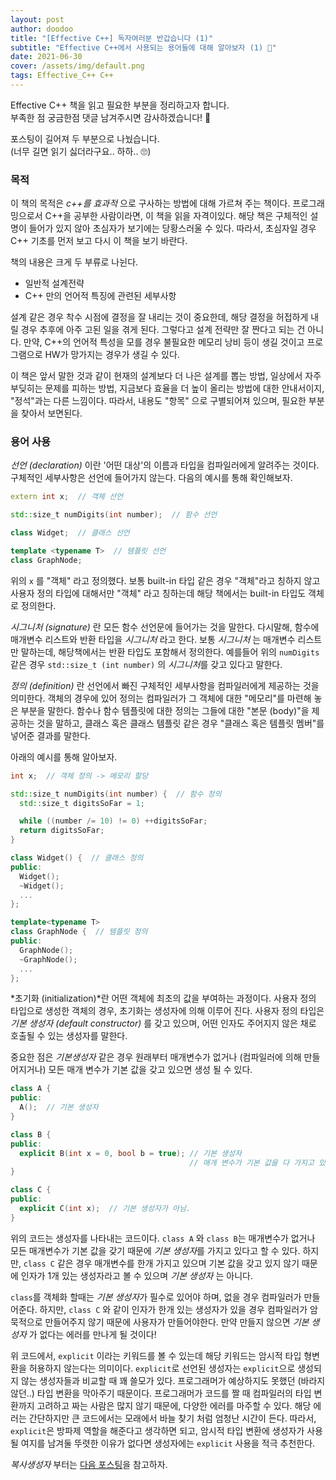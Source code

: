 ```yaml
---
layout: post
author: doodoo
title: "[Effective C++] 독자여러분 반갑습니다 (1)"
subtitle: "Effective C++에서 사용되는 용어들에 대해 알아보자 (1) 💨"
date: 2021-06-30
cover: /assets/img/default.png
tags: Effective_C++ C++
---
```


Effective C++ 책을 읽고 필요한 부분을 정리하고자 합니다.<br>
부족한 점 궁금한점 댓글 남겨주시면 감사하겠습니다! 🙇

포스팅이 길어져 두 부분으로 나눴습니다.<br>
(너무 길면 읽기 싫더라구요.. 하하.. 🙄)


### 목적
이 책의 목적은 *c++를 효과적* 으로 구사하는 방법에 대해 가르쳐 주는 책이다. 프로그래밍으로서 C++을 공부한 사람이라면, 이 책을 읽을 자격이있다. 해당 책은 구체적인 설명이 들어가 있지 않아 초심자가 보기에는 당황스러울 수 있다. 따라서, 초심자일 경우 C++ 기초를 먼저 보고 다시 이 책을 보기 바란다.

책의 내용은 크게 두 부류로 나뉜다.
- 일반적 설계전략
- C++ 만의 언어적 특징에 관련된 세부사항

설계 같은 경우 착수 시점에 결정을 잘 내리는 것이 중요한데, 해당 결정을 허접하게 내릴 경우 추후에 아주 고된 일을 겪게 된다. 그렇다고 설계 전략만 잘 짠다고 되는 건 아니다. 만약, C++의 언어적 특성을 모를 경우 불필요한 메모리 낭비 등이 생길 것이고 프로그램으로 HW가 망가지는 경우가 생길 수 있다.

이 책은 앞서 말한 것과 같이 현재의 설계보다 더 나은 설계를 뽑는 방법, 일상에서 자주 부딪히는 문제를 피하는 방법, 지금보다 효율을 더 높이 올리는 방법에 대한 안내서이지, "정석"과는 다른 느낌이다. 따라서, 내용도 "항목" 으로 구별되어져 있으며, 필요한 부분을 찾아서 보면된다.

### 용어 사용
*선언 (declaration)* 이란 '어떤 대상'의 이름과 타입을 컴파일러에게 알려주는 것이다. 구체적인 세부사항은 선언에 들어가지 않는다. 다음의 예시를 통해 확인해보자.

```cpp
extern int x;  // 객체 선언

std::size_t numDigits(int number);  // 함수 선언

class Widget;  // 클래스 선언

template <typename T>  // 템플릿 선언
class GraphNode;

```

위의 `x` 를 "객체" 라고 정의했다. 보통 built-in 타입 같은 경우 "객체"라고 칭하지 않고 사용자 정의 타입에 대해서만 "객체" 라고 칭하는데 해당 책에서는 built-in 타입도 객체로 정의한다.

*시그니처 (signature)* 란 모든 함수 선언문에 들어가는 것을 말한다. 다시말해, 함수에 매개변수 리스트와 반환 타입을 *시그니처* 라고 한다. 보통 *시그니처* 는 매개변수 리스트만 말하는데, 해당책에서는 반환 타입도 포함해서 정의한다. 예를들어 위의 `numDigits` 같은 경우 `std::size_t (int number)` 의 *시그니처*를 갖고 있다고 말한다.

*정의 (definition)* 란 선언에서 빠진 구체적인 세부사항을 컴파일러에게 제공하는 것을 의미한다. 객체의 경우에 있어 정의는 컴파일러가 그 객체에 대한 "메모리"를 마련해 놓은 부분을 말한다. 함수나 함수 템플릿에 대한 정의는 그들에 대한 "본문 (body)"을 제공하는 것을 말하고, 클래스 혹은 클래스 템플릿 같은 경우 "클래스 혹은 템플릿 멤버"를 넣어준 결과를 말한다.

아래의 예시를 통해 알아보자.

```cpp
int x;  // 객체 정의 -> 메모리 할당

std::size_t numDigits(int number) {  // 함수 정의
  std::size_t digitsSoFar = 1;

  while ((number /= 10) != 0) ++digitsSoFar;
  return digitsSoFar;
}

class Widget() {  // 클래스 정의
public:
  Widget();
  ~Widget();
  ...
};

template<typename T>
class GraphNode {  // 템플릿 정의
public:
  GraphNode();
  ~GraphNode();
  ...
};

```

*초기화 (initialization)*란 어떤 객체에 최초의 값을 부여하는 과정이다. 사용자 정의 타입으로 생성한 객체의 경우, 초기화는 생성자에 의해 이루어 진다. 사용자 정의 타입은 *기본 생성자 (default constructor)* 를 갖고 있으며, 어떤 인자도 주어지지 않은 채로 호출될 수 있는 생성자를 말한다.

중요한 점은 *기본생성자* 같은 경우 원래부터 매개변수가 없거나 (컴파일러에 의해 만들어지거나) 모든 매개 변수가 기본 값을 갖고 있으면 생성 될 수 있다.

```cpp
class A {
public:
  A();  // 기본 생성자
}

class B {
public:
  explicit B(int x = 0, bool b = true); // 기본 생성자
                                        // 매개 변수가 기본 값을 다 가지고 있음
}

class C {
public:
  explicit C(int x);  // 기본 생성자가 아님.
}
```

위의 코드는 생성자를 나타내는 코드이다. `class A` 와 `class B`는 매개변수가 없거나 모든 매개변수가 기본 값을 갖기 때문에 *기본 생성자*를 가지고 있다고 할 수 있다. 하지만, `class C` 같은 경우 매개변수를 한개 가지고 있으며 기본 값을 갖고 있지 않기 때문에 인자가 1개 있는 생성자라고 볼 수 있으며 *기본 생성자* 는 아니다.

`class`를 객체화 할때는 *기본 생성자*가 필수로 있어야 하며, 없을 경우 컴파일러가 만들어준다. 하지만, `class C` 와 같이 인자가 한개 있는 생성자가 있을 경우 컴파일러가 암묵적으로 만들어주지 않기 때문에 사용자가 만들어야한다. 만약 만들지 않으면 *기본 생성자* 가 없다는 에러를 만나게 될 것이다!

위 코드에서, `explicit` 이라는 키워드를 볼 수 있는데 해당 키워드는 암시적 타입 형변환을 허용하지 않는다는 의미이다. `explicit`로 선언된 생성자는 `explicit`으로 생성되지 않는 생성자들과 비교할 때 꽤 쓸모가 있다. 프로그래머가 예상하지도 못했던 (바라지 않던..) 타입 변환을 막아주기 때문이다. 프로그래머가 코드를 짤 때 컴파일러의 타입 변환까지 고려하고 짜는 사람은 많지 않기 때문에, 다양한 에러를 마주할 수 있다. 해당 에러는 간단하지만 큰 코드에서는 모래에서 바늘 찾기 처럼 엄청난 시간이 든다. 따라서, `explicit`은 방파제 역할을 해준다고 생각하면 되고, 암시적 타입 변환에 생성자가 사용될 여지를 남겨둘 뚜렷한 이유가 없다면 생성자에는 `explicit` 사용을 적극 추천한다.

*복사생성자* 부터는 [다음 포스팅](http://localhost:4000/2021/06/30/effective_2.html)을 참고하자.
